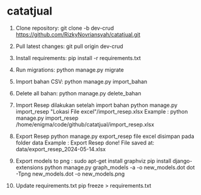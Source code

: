 
# catatjual

1. Clone repository:
   git clone -b dev-crud https://github.com/RizkyNovriansyah/catatjual.git

2. Pull latest changes:
   git pull origin dev-crud

3. Install requirements:
   pip install -r requirements.txt

4. Run migrations:
   python manage.py migrate

5. Import bahan CSV:
   python manage.py import_bahan

6. Delete all bahan:
   python manage.py delete_bahan

7. Import Resep dilakukan setelah import bahan
   python manage.py import_resep "Lokasi File excel"/import_resep.xlsx
   Example :
   python manage.py import_resep /home/enigma/code/github/catatjual/import_resep.xlsx

8. Export Resep
   python manage.py export_resep
   file excel disimpan pada folder data
   Example :
   Export Resep done! File saved at: data/export_resep_2024-05-14.xlsx

9. Export models to png :
   sudo apt-get install graphviz
   pip install django-extensions
   python manage.py graph_models -a -o new_models.dot
   dot -Tpng new_models.dot -o new_models.png

10. Update requirements.txt
    pip freeze > requirements.txt 
